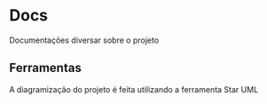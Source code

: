 # Docs

Documentações diversar sobre o projeto

## Ferramentas

A diagramização do projeto é feita utilizando a ferramenta Star UML